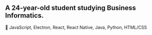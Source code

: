 ## A 24-year-old student studying Business Informatics.
👻 JavaScript, Electron, React, React Native, Java, Python, HTML/CSS
